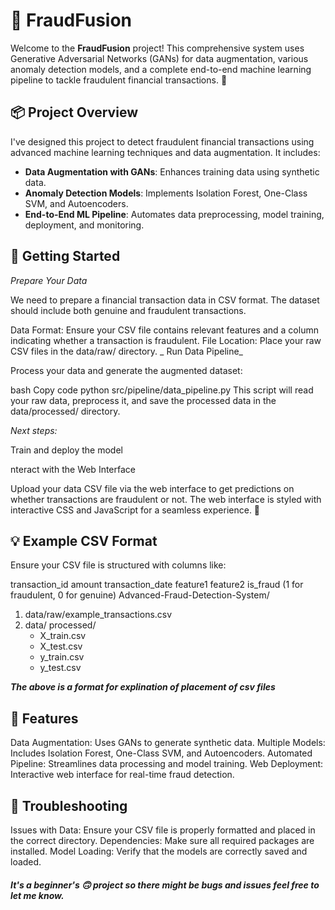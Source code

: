 # 🚀 FraudFusion

Welcome to the **FraudFusion** project! This comprehensive system uses Generative Adversarial Networks (GANs) for data augmentation, various anomaly detection models, and a complete end-to-end machine learning pipeline to tackle fraudulent financial transactions. 🎯

## 📦 Project Overview

I've designed this project to detect fraudulent financial transactions using advanced machine learning techniques and data augmentation. It includes:

- **Data Augmentation with GANs**: Enhances training data using synthetic data.
- **Anomaly Detection Models**: Implements Isolation Forest, One-Class SVM, and Autoencoders.
- **End-to-End ML Pipeline**: Automates data preprocessing, model training, deployment, and monitoring.

## 🚀 Getting Started

_Prepare Your Data_

We need to prepare a financial transaction data in CSV format. The dataset should include both genuine and fraudulent transactions.

Data Format: Ensure your CSV file contains relevant features and a column indicating whether a transaction is fraudulent.
File Location: Place your raw CSV files in the data/raw/ directory.
_
Run Data Pipeline_

Process your data and generate the augmented dataset:

bash
Copy code
python src/pipeline/data_pipeline.py
This script will read your raw data, preprocess it, and save the processed data in the data/processed/ directory.

_Next steps:_

Train and deploy the model

nteract with the Web Interface

Upload your data CSV file via the web interface to get predictions on whether transactions are fraudulent or not. The web interface is styled with interactive CSS and JavaScript for a seamless experience. 🎨

## 💡 Example CSV Format
Ensure your CSV file is structured with columns like:

transaction_id
amount
transaction_date
feature1
feature2
is_fraud (1 for fraudulent, 0 for genuine)
Advanced-Fraud-Detection-System/

1. data/raw/example_transactions.csv
2. data/ processed/
      - X_train.csv
      - X_test.csv
      - y_train.csv
      - y_test.csv

_**The above is a format for explination of placement of csv files**_

## 🌟 Features
Data Augmentation: Uses GANs to generate synthetic data.
Multiple Models: Includes Isolation Forest, One-Class SVM, and Autoencoders.
Automated Pipeline: Streamlines data processing and model training.
Web Deployment: Interactive web interface for real-time fraud detection.

## 🤔 Troubleshooting
Issues with Data: Ensure your CSV file is properly formatted and placed in the correct directory.
Dependencies: Make sure all required packages are installed.
Model Loading: Verify that the models are correctly saved and loaded.

##### It's a beginner's 🙃 project so there might be bugs and issues feel free to let me know.
